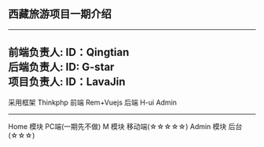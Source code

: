 ﻿## 西藏旅游项目一期介绍
--------------------------------------
前端负责人: ID：Qingtian <br/>
后端负责人: ID: G-star    <br/>
项目负责人: ID：LavaJin
---------------------------------------
采用框架  Thinkphp
  前端      Rem+Vuejs
  后端      H-ui Admin

-----------------------------------------
Home  模块     PC端(一期先不做) 
M     模块     移动端(☆☆☆☆☆)
Admin 模块     后台(☆☆☆)


